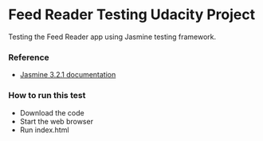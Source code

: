 # Feed Reader Testing Udacity Project

Testing the Feed Reader app using Jasmine testing framework.

### Reference
- [Jasmine 3.2.1 documentation](https://github.com/jasmine/jasmine/releases)

### How to run this test
- Download the code
- Start the web browser
- Run index.html
